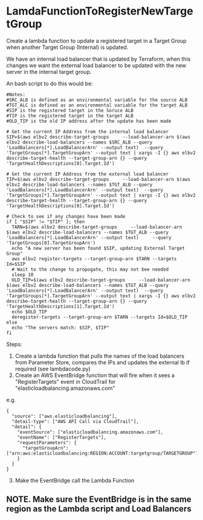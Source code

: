 # LamdaFunctionToRegisterNewTargetGroup
Create a lambda function to update a registered target in a Target Group when another Target Group (Internal) is updated.

We have an internal load balancer that is updated by Terraform, when this changes we want the external load balancer to be updated with the new server in the internal target group.

An bash script to do this would be:

```
#Notes:
#SRC_ALB is defined as an environmental variable for the source ALB
#TGT_ALC is defined as an environmental variable for the target ALB
#SIP is the registered target in the Soruce ALB
#TIP is the registered target in the target ALB
#OLD_TIP is the old IP address after the update has been made

# Get the current IP Address from the internal load balancer
SIP=$(aws elbv2 describe-target-groups     --load-balancer-arn $(aws elbv2 describe-load-balancers --names $SRC_ALB --query 'LoadBalancers[*].LoadBalancerArn' --output text)  --query 'TargetGroups[*].TargetGroupArn' --output text | xargs -I {} aws elbv2 describe-target-health --target-group-arn {} --query 'TargetHealthDescriptions[0].Target.Id')

# Get the current IP Address from the external load balancer
TIP=$(aws elbv2 describe-target-groups     --load-balancer-arn $(aws elbv2 describe-load-balancers --names $TGT_ALB --query 'LoadBalancers[*].LoadBalancerArn' --output text)  --query 'TargetGroups[*].TargetGroupArn' --output text | xargs -I {} aws elbv2 describe-target-health --target-group-arn {} --query 'TargetHealthDescriptions[0].Target.Id')

# Check to see if any changes have been made
if [ "$SIP" != "$TIP" ]; then
  TARN=$(aws elbv2 describe-target-groups     --load-balancer-arn $(aws elbv2 describe-load-balancers --names $TGT_ALB --query 'LoadBalancers[*].LoadBalancerArn' --output text)     --query 'TargetGroups[0].TargetGroupArn')
  echo "A new server has been found $SIP, updating External Target Group"
  aws elbv2 register-targets --target-group-arn $TARN --targets Id=$SIP
  # Wait to the change to propogate, this may not bee needed
  sleep 10
  OLD_TIP=$(aws elbv2 describe-target-groups     --load-balancer-arn $(aws elbv2 describe-load-balancers --names $TGT_ALB --query 'LoadBalancers[*].LoadBalancerArn' --output text)  --query 'TargetGroups[*].TargetGroupArn' --output text | xargs -I {} aws elbv2 describe-target-health --target-group-arn {} --query 'TargetHealthDescriptions[1].Target.Id')
  echo $OLD_TIP
  deregister-targets --target-group-arn $TARN --targets Id=$OLD_TIP
else
  echo "The servers match: $SIP, $TIP"
fi
```

Steps:

1. Create a lambda function that pulls the names of the load balancers from Parameter Store, compares the IPs and updates the external lb if required (see lambdacode.py)
2. Create an AWS EventBridge function that will fire when it sees a "RegisterTargets" event in CloudTrail for "elasticloadbalancing.amazonaws.com"

e.g.
```
{
  "source": ["aws.elasticloadbalancing"],
  "detail-type": ["AWS API Call via CloudTrail"],
  "detail": {
    "eventSource": ["elasticloadbalancing.amazonaws.com"],
    "eventName": ["RegisterTargets"],
    "requestParameters": {
      "targetGroupArn": ["arn:aws:elasticloadbalancing:REGION:ACCOUNT:targetgroup/TARGETGROUP"]
    }
  }
}
```
3. Make the EventBridge call the Lambda Function

## NOTE. Make sure the EventBridge is in the same region as the Lambda script and Load Balancers
